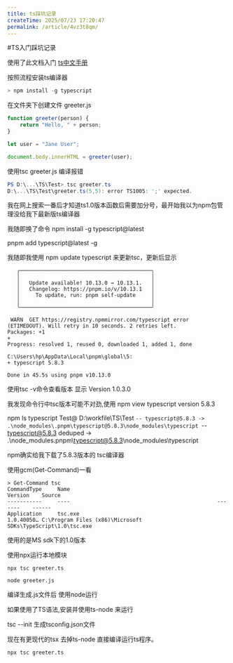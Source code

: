 ```yaml
---
title: ts踩坑记录
createTime: 2025/07/23 17:20:47
permalink: /article/4vz3t8qm/
---
```

#TS入门踩坑记录

使用了此文档入门
[ts中文手册](https://typescript.bootcss.com/tutorials/typescript-in-5-minutes.html)

按照流程安装ts编译器

```Powershell
> npm install -g typescript
```

在文件夹下创建文件 greeter.js
```typescript
function greeter(person) {
    return "Hello, " + person;
}

let user = "Jane User";

document.body.innerHTML = greeter(user);
```

使用tsc greeter.js
编译报错
```powershell
PS D:\...\TS\Test> tsc greeter.ts
D:\...\TS\Test\greeter.ts(5,5): error TS1005: ';' expected.
```
我在网上搜索一番后才知道ts1.0版本函数后需要加分号，最开始我以为npm包管理没给我下最新版ts编译器

我随即换了命令
npm install -g typescript@latest

pnpm add typescript@latest -g

我随即我使用 npm update typescript 来更新tsc，更新后显示
```shell
   ╭──────────────────────────────────────────╮
   │                                          │
   │   Update available! 10.13.0 → 10.13.1.   │
   │   Changelog: https://pnpm.io/v/10.13.1   │
   │     To update, run: pnpm self-update     │
   │                                          │
   ╰──────────────────────────────────────────╯

 WARN  GET https://registry.npmmirror.com/typescript error (ETIMEDOUT). Will retry in 10 seconds. 2 retries left.
Packages: +1
+
Progress: resolved 1, reused 0, downloaded 1, added 1, done

C:\Users\hp\AppData\Local\pnpm\global\5:
+ typescript 5.8.3

Done in 45.5s using pnpm v10.13.0
```
使用tsc -v命令查看版本
显示 Version 1.0.3.0

我发现命令行中tsc版本可能不对劲,使用
npm view typescript version
5.8.3

npm ls typescript
Test@ D:\workfile\TS\Test
`-- typescript@5.8.3 -> .\node_modules\.pnpm\typescript@5.8.3\node_modules\typescript
  `-- typescript@5.8.3 deduped -> .\node_modules\.pnpm\typescript@5.8.3\node_modules\typescript

npm确实给我下载了5.8.3版本的 tsc编译器

使用gcm(Get-Command)一看
```shell
> Get-Command tsc                      
CommandType     Name                                               Version    Source
-----------     ----                                               -------    ------
Application     tsc.exe                                            1.0.40050… C:\Program Files (x86)\Microsoft SDKs\TypeScript\1.0\tsc.exe     
```
使用的是MS sdk下的1.0版本

使用npx运行本地模块
```shell
npx tsc greeter.ts

node greeter.js
```
编译生成.js文件后
使用node运行

如果使用了TS语法,安装并使用ts-node 来运行

tsc --init 生成tsconfig.json文件

现在有更现代的tsx 去掉ts-node 直接编译运行ts程序。

`npx tsc greeter.ts` 
